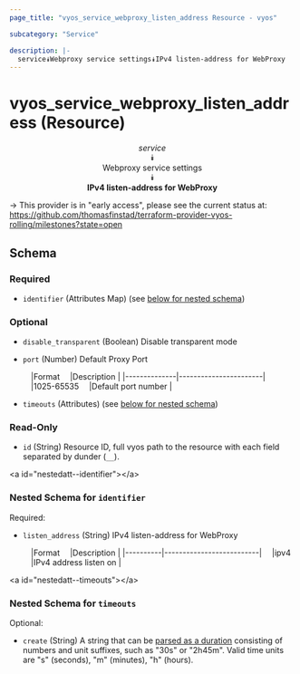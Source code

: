 ```yaml
---
page_title: "vyos_service_webproxy_listen_address Resource - vyos"

subcategory: "Service"

description: |- 
  service⯯Webproxy service settings⯯IPv4 listen-address for WebProxy
---
```


# vyos_service_webproxy_listen_address (Resource)
<center>

*service*  
⯯  
Webproxy service settings  
⯯  
**IPv4 listen-address for WebProxy**


</center>

-> This provider is in "early access", please see the current status at: https://github.com/thomasfinstad/terraform-provider-vyos-rolling/milestones?state=open

## Schema

### Required

- `identifier` (Attributes Map) (see [below for nested schema](#nestedatt--identifier))

### Optional

- `disable_transparent` (Boolean) Disable transparent mode
- `port` (Number) Default Proxy Port

    &emsp;|Format      &emsp;|Description          |
    |--------------|-----------------------|
    &emsp;|1025-65535  &emsp;|Default port number  |
- `timeouts` (Attributes) (see [below for nested schema](#nestedatt--timeouts))

### Read-Only

- `id` (String) Resource ID, full vyos path to the resource with each field separated by dunder (`__`).

&lt;a id=&#34;nestedatt--identifier&#34;&gt;&lt;/a&gt;
### Nested Schema for `identifier`

Required:

- `listen_address` (String) IPv4 listen-address for WebProxy

    &emsp;|Format  &emsp;|Description             |
    |----------|--------------------------|
    &emsp;|ipv4    &emsp;|IPv4 address listen on  |


&lt;a id=&#34;nestedatt--timeouts&#34;&gt;&lt;/a&gt;
### Nested Schema for `timeouts`

Optional:

- `create` (String) A string that can be [parsed as a duration](https://pkg.go.dev/time#ParseDuration) consisting of numbers and unit suffixes, such as &#34;30s&#34; or &#34;2h45m&#34;. Valid time units are &#34;s&#34; (seconds), &#34;m&#34; (minutes), &#34;h&#34; (hours).  
